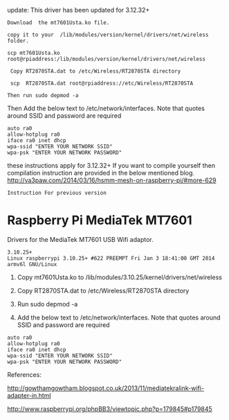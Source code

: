 update: This driver has been updated for 3.12.32+
```
Download  the mt7601Usta.ko file.

copy it to your  /lib/modules/version/kernel/drivers/net/wireless folder.

scp mt7601Usta.ko root@rpiaddress:/lib/modules/version/kernel/drivers/net/wireless

 Copy RT2870STA.dat to /etc/Wireless/RT2870STA directory

 scp  RT2870STA.dat root@rpiaddress://etc/Wireless/RT2870STA

Then run sudo depmod -a
```
Then Add the below text to /etc/network/interfaces. Note that quotes around SSID and password are required

```
auto ra0
allow-hotplug ra0
iface ra0 inet dhcp
wpa-ssid "ENTER YOUR NETWORK SSID"
wpa-psk "ENTER YOUR NETWORK PASSWORD"
```


these instructions apply for 3.12.32+
If you want to compile yourself then compilation instruction are provided in the below mentioned blog. http://va3paw.com/2014/03/16/hsmm-mesh-on-raspberry-pi/#more-629

```Instruction For previous version```


Raspberry Pi MediaTek MT7601
============================

Drivers for the MediaTek MT7601 USB Wifi adaptor.

```
3.10.25+
Linux raspberrypi 3.10.25+ #622 PREEMPT Fri Jan 3 18:41:00 GMT 2014 armv6l GNU/Linux
```

1. Copy mt7601Usta.ko to /lib/modules/3.10.25/kernel/drivers/net/wireless

2. Copy RT2870STA.dat to /etc/Wireless/RT2870STA directory

3. Run sudo depmod -a

4. Add the below text to /etc/network/interfaces. Note that quotes around SSID and password are required
```
auto ra0
allow-hotplug ra0
iface ra0 inet dhcp
wpa-ssid "ENTER YOUR NETWORK SSID"
wpa-psk "ENTER YOUR NETWORK PASSWORD"
```



References:

http://gowthamgowtham.blogspot.co.uk/2013/11/mediatekralink-wifi-adapter-in.html

http://www.raspberrypi.org/phpBB3/viewtopic.php?p=179845#p179845
